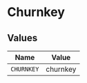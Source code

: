 # Churnkey


## Values

| Name       | Value      |
| ---------- | ---------- |
| `CHURNKEY` | churnkey   |